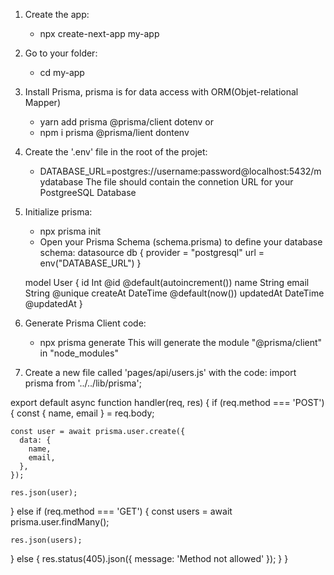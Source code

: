 1. Create the app:
   - npx create-next-app my-app
2. Go to your folder:
   - cd my-app
3. Install Prisma, prisma is for data access with ORM(Objet-relational Mapper)
   - yarn add prisma @prisma/client dotenv or
   - npm i prisma @prisma/lient dontenv
4. Create the '.env' file in the root of the projet:
   - DATABASE_URL=postgres://username:password@localhost:5432/mydatabase
     The file should contain the connetion URL for your PostgreeSQL Database
5. Initialize prisma:

   - npx prisma init
   - Open your Prisma Schema (schema.prisma) to define your database schema:
     datasource db {
     provider = "postgresql"
     url = env("DATABASE_URL")
     }

   model User {
   id Int @id @default(autoincrement())
   name String
   email String @unique
   createAt DateTime @default(now())
   updatedAt DateTime @updatedAt
   }

6. Generate Prisma Client code:
   - npx prisma generate
     This will generate the module "@prisma/client" in "node_modules"
7. Create a new file called 'pages/api/users.js' with the code:
   import prisma from '../../lib/prisma';

export default async function handler(req, res) {
if (req.method === 'POST') {
const { name, email } = req.body;

    const user = await prisma.user.create({
      data: {
        name,
        email,
      },
    });

    res.json(user);

} else if (req.method === 'GET') {
const users = await prisma.user.findMany();

    res.json(users);

} else {
res.status(405).json({ message: 'Method not allowed' });
}
}
